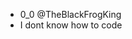 - 0_0 @TheBlackFrogKing
-  I dont know how to code
  

<!---
TheBlackFrogKing/TheBlackFrogKing is a ✨ special ✨ repository because its `README.md` (this file) appears on your GitHub profile.
You can click the Preview link to take a look at your changes.
--->
